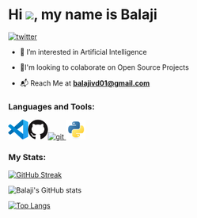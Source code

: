<h1 align="Left">Hi <img src="https://media.giphy.com/media/hvRJCLFzcasrR4ia7z/giphy.gif" width="30px">, my name is Balaji</h1>

 [![twitter](https://img.shields.io/badge/Twitter-1DA1F2?style=for-the-badge&logo=twitter&logoColor=white)](https://twitter.com/Balaji_AI)

 - 👀 I’m interested in Artificial Intelligence

- 🎉I'm looking to colaborate on Open Source Projects

- 📬 Reach Me at **balajivd01@gmail.com** 

<h3 align="left">Languages and Tools:</h3>
<p align="left"> <a href="https://git-scm.com/" target="_blank"> <img src="https://www.vectorlogo.zone/logos/git-scm/git-scm-icon.svg" alt="git" width="40" height="40"/> </a> <a href="https://www.python.org" target="_blank"> <img src="https://raw.githubusercontent.com/devicons/devicon/master/icons/python/python-original.svg" alt="python" width="40" height="40"/> 
<img align="left" alt="Visual Studio Code" width="40" height = "40" src="https://raw.githubusercontent.com/github/explore/80688e429a7d4ef2fca1e82350fe8e3517d3494d/topics/visual-studio-code/visual-studio-code.png" />
<img align="left" alt="GitHub" width="40" height="40" src="https://raw.githubusercontent.com/github/explore/78df643247d429f6cc873026c0622819ad797942/topics/github/github.png" />
</a> </p>


<h3 align="left">My Stats:</h3>

[![GitHub Streak](http://github-readme-streak-stats.herokuapp.com?user=Balajiai&theme=tokyonight)](https://git.io/streak-stats)

![Balaji's GitHub stats](https://github-readme-stats.vercel.app/api?username=balajiai&show_icons=true&theme=tokyonight&count_private=true)

[![Top Langs](https://github-readme-stats.vercel.app/api/top-langs/?username=balajiai&layout=compact&text_color=00FFD2&icon_color=007bff&bg_color=171c28)
](https://github.com/balajiai/github-readme-stats)



